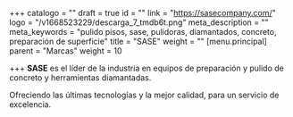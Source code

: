 +++
catalogo = ""
draft = true
id = ""
link = "https://sasecompany.com/"
logo = "/v1668523229/descarga_7_tmdb6t.png"
meta_description = ""
meta_keywords = "pulido pisos, sase, pulidoras, diamantados, concreto, preparación de superficie"
title = "SASE"
weight = ""
[menu.principal]
parent = "Marcas"
weight = 10

+++
**SASE** es el líder de la industria en equipos de preparación y pulido de concreto y herramientas diamantadas.

Ofreciendo las últimas tecnologías y la mejor calidad, para un servicio de excelencia.